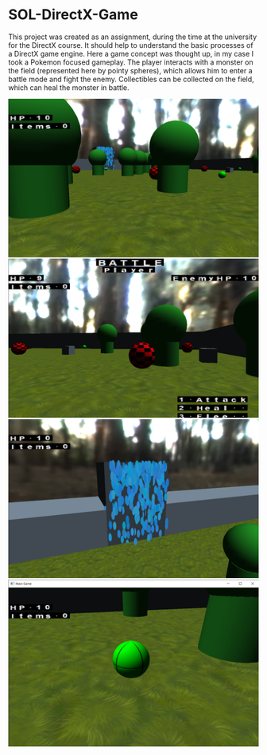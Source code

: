 # SOL-DirectX-Game
 
This project was created as an assignment, during the time at the university for the DirectX course.
It should help to understand the basic processes of a DirectX game engine.
Here a game concept was thought up, in my case I took a Pokemon focused gameplay.
The player interacts with a monster on the field (represented here by pointy spheres), which allows him to enter a battle mode and fight the enemy.
Collectibles can be collected on the field, which can heal the monster in battle.

![alt text](https://github.com/Snowball115/SOL-DirectX-Game/blob/master/Screenshots/Screen01.png?raw=true)
![alt text](https://github.com/Snowball115/SOL-DirectX-Game/blob/master/Screenshots/Screen02.png?raw=true)
![alt text](https://github.com/Snowball115/SOL-DirectX-Game/blob/master/Screenshots/Screen03.png?raw=true)
![alt text](https://github.com/Snowball115/SOL-DirectX-Game/blob/master/Screenshots/Screen04.png?raw=true)
